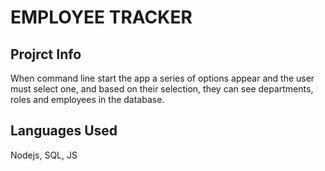# EMPLOYEE TRACKER 

## Projrct Info 
 When command line start the app a series of options appear and the user must select one, and based on their selection, they can see departments, roles and employees in the database. 

 ## Languages Used
 Nodejs, SQL, JS

 